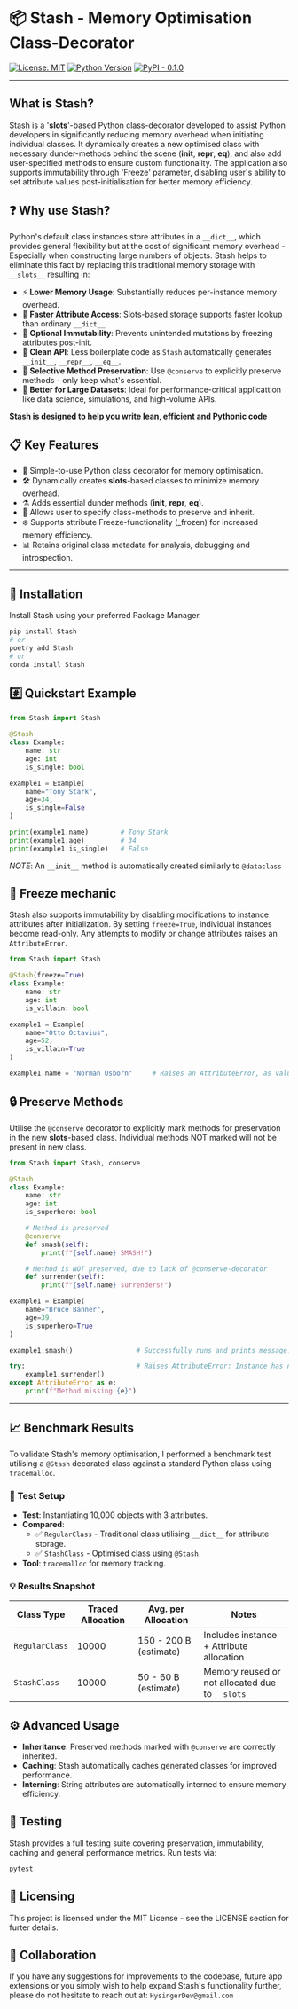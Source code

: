 # 📦 Stash - Memory Optimisation Class-Decorator

[![License: MIT](https://img.shields.io/badge/License-MIT-green.svg)](LICENSE)
[![Python Version](https://img.shields.io/badge/python-3.8%2B-blue.svg)](https://www.python.org/downloads/)
[![PyPI - 0.1.0](https://img.shields.io/badge/PyPI-coming--soon-yellow)](https://pypi.org/)

---

## What is Stash?

Stash is a '__slots__'-based Python class-decorator developed to assist Python developers in 
significantly reducing memory overhead when initiating individual classes. It dynamically creates a new optimised class with necessary dunder-methods behind the scene (__init__, __repr__, __eq__), and also add user-specified methods to ensure custom functionality. The application also supports immutability through 'Freeze' parameter, disabling user's ability to set attribute values post-initialisation for better memory efficiency.

## ❓ Why use Stash?

Python's default class instances store attributes in a `__dict__`, which provides general flexibility but at the cost of significant memory overhead - Especially when constructing large numbers of objects. Stash helps to eliminate this fact by replacing this traditional memory storage with `__slots__` resulting in:
* ⚡ **Lower Memory Usage**: Substantially reduces per-instance memory overhead.
* 🚀 **Faster Attribute Access**: Slots-based storage supports faster lookup than ordinary `__dict__`.
* 🔐 **Optional Immutability**: Prevents unintended mutations by freezing attributes post-init.
* 🧼 **Clean API**: Less boilerplate code as `Stash` automatically generates `__init__`, `__repr__`, `__eq__`.
* 🧩 **Selective Method Preservation**: Use `@conserve` to explicitly preserve methods - only keep what's essential.
* 🧠 **Better for Large Datasets**: Ideal for performance-critical applicattion like data science, simulations, and high-volume APIs.

**Stash is designed to help you write lean, efficient and Pythonic code**

## 📋 Key Features
* 🎁 Simple-to-use Python class decorator for memory optimisation.
* 🛠️ Dynamically creates __slots__-based classes to minimize memory overhead.
* ⚗️ Adds essential dunder methods (__init__, __repr__, __eq__).
* 🔄 Allows user to specify class-methods to preserve and inherit.
* ❄️ Supports attribute Freeze-functionality (_frozen) for increased memory efficiency.
* 📊 Retains original class metadata for analysis, debugging and introspection.

---

## 🧠 Installation

Install Stash using your preferred Package Manager.
```bash
pip install Stash
# or
poetry add Stash
# or
conda install Stash 
```

## #️⃣ Quickstart Example

```python
from Stash import Stash

@Stash
class Example:
    name: str
    age: int
    is_single: bool

example1 = Example(
    name="Tony Stark",
    age=34,
    is_single=False
)

print(example1.name)        # Tony Stark
print(example1.age)         # 34
print(example1.is_single)   # False
```
*NOTE*: An `__init__` method is automatically created similarly to `@dataclass`

## 🧊 Freeze mechanic

Stash also supports immutability by disabling modifications to instance attributes after initialization. By setting `freeze=True`, individual instances become read-only. Any attempts to modify or change attributes raises an `AttributeError`.

```python
from Stash import Stash

@Stash(freeze=True)
class Example:
    name: str
    age: int
    is_villain: bool

example1 = Example(
    name="Otto Octavius",
    age=52, 
    is_villain=True
)

example1.name = "Norman Osborn"     # Raises an AttributeError, as values are immutable.
```

## 🔒 Preserve Methods

Utilise the `@conserve` decorator to explicitly mark methods for preservation in the new __slots__-based class. Individual methods NOT marked will not be present in new class.

```python
from Stash import Stash, conserve

@Stash
class Example:
    name: str
    age: int
    is_superhero: bool

    # Method is preserved
    @conserve
    def smash(self):
        print(f"{self.name} SMASH!")

    # Method is NOT preserved, due to lack of @conserve-decorator
    def surrender(self):     
        print(f"{self.name} surrenders!")

example1 = Example(
    name="Bruce Banner",
    age=39,
    is_superhero=True
)

example1.smash()                # Successfully runs and prints message.

try:                            # Raises AttributeError: Instance has no atribute 'surrender'
    example1.surrender()
except AttributeError as e:
    print(f"Method missing {e}")
```

---

## 📈 Benchmark Results

To validate Stash's memory optimisation, I performed a benchmark test utilising a `@Stash` decorated class against a standard Python class using `tracemalloc`.

### 🧪 Test Setup
* **Test**: Instantiating 10,000 objects with 3 attributes.
* **Compared**:
    * ✅ `RegularClass` - Traditional class utilising `__dict__` for attribute storage.
    * ✅ `StashClass` - Optimised class using `@Stash`
* **Tool**: `tracemalloc` for memory tracking.

### 💡 Results Snapshot
| **Class Type** | **Traced Allocation** | **Avg. per Allocation** | **Notes**                                         |
|----------------|-----------------------|-------------------------|---------------------------------------------------|
| `RegularClass` | 10000                 | 150 - 200 B (estimate)  | Includes instance + Attribute allocation          |
| `StashClass`   | 10000                 | 50 - 60 B (estimate)    | Memory reused or not allocated due to `__slots__` |

## ⚙️ Advanced Usage
* **Inheritance**: Preserved methods marked with `@conserve` are correctly inherited.
* **Caching**: Stash automatically caches generated classes for improved performance.
* **Interning**: String attributes are automatically interned to ensure memory efficiency.

## 🧪 Testing
Stash provides a full testing suite covering preservation, immutability, caching and general performance metrics. Run tests via:

```python
pytest
```

## 📜 Licensing
This project is licensed under the MIT License - see the LICENSE section for furter details.

## 👥 Collaboration
If you have any suggestions for improvements to the codebase, future app extensions or you simply wish to help expand Stash's functionality further, please do not hesitate to reach out at: `HysingerDev@gmail.com`